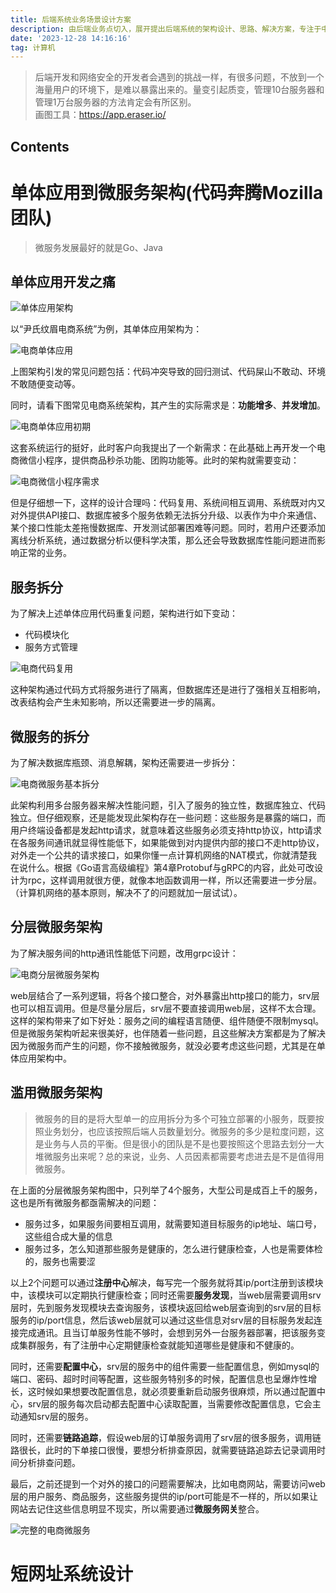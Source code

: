 ```yaml
---
title: 后端系统业务场景设计方案
description: 由后端业务点切入，展开提出后端系统的架构设计、思路、解决方案，专注于中大型网站架构
date: '2023-12-28 14:16:16'
tag: 计算机
---
```


> 后端开发和网络安全的开发者会遇到的挑战一样，有很多问题，不放到一个海量用户的环境下，是难以暴露出来的。量变引起质变，管理10台服务器和管理1万台服务器的方法肯定会有所区别。  
> 画图工具：https://app.eraser.io/

## Contents

# 单体应用到微服务架构(代码奔腾Mozilla团队)

> 微服务发展最好的就是Go、Java

## 单体应用开发之痛

![单体应用架构](/images/backendSystem/单体应用.png)

以“尹氏纹眉电商系统”为例，其单体应用架构为：

![电商单体应用](/images/backendSystem/电商单体应用.png)

上图架构引发的常见问题包括：代码冲突导致的回归测试、代码屎山不敢动、环境不敢随便变动等。

同时，请看下图常见电商系统架构，其产生的实际需求是：**功能增多**、**并发增加**。

![电商单体应用初期](/images/backendSystem/电商单体应用初期.png)

这套系统运行的挺好，此时客户向我提出了一个新需求：在此基础上再开发一个电商微信小程序，提供商品秒杀功能、团购功能等。此时的架构就需要变动：

![电商微信小程序需求](/images/backendSystem/电商微信小程序需求.png)

但是仔细想一下，这样的设计合理吗：代码复用、系统间相互调用、系统既对内又对外提供API接口、数据库被多个服务依赖无法拆分升级、以表作为中介来通信、某个接口性能太差拖慢数据库、开发测试部署困难等问题。同时，若用户还要添加离线分析系统，通过数据分析以便科学决策，那么还会导致数据库性能问题进而影响正常的业务。

## 服务拆分

为了解决上述单体应用代码重复问题，架构进行如下变动：

- 代码模块化
- 服务方式管理

![电商代码复用](/images/backendSystem/电商代码复用.png)

这种架构通过代码方式将服务进行了隔离，但数据库还是进行了强相关互相影响，改表结构会产生未知影响，所以还需要进一步的隔离。

## 微服务的拆分

为了解决数据库瓶颈、消息解耦，架构还需要进一步拆分：

![电商微服务基本拆分](/images/backendSystem/电商微服务基本拆分.png)

此架构利用多台服务器来解决性能问题，引入了服务的独立性，数据库独立、代码独立。但仔细观察，还是能发现此架构存在一些问题：这些服务是暴露的端口，而用户终端设备都是发起http请求，就意味着这些服务必须支持http协议，http请求在各服务间通讯就显得性能低下，如果能做到对内提供内部的接口不走http协议，对外走一个公共的请求接口，如果你懂一点计算机网络的NAT模式，你就清楚我在说什么。根据《Go语言高级编程》第4章Protobuf与gRPC的内容，此处可改设计为rpc，这样调用就很方便，就像本地函数调用一样，所以还需要进一步分层。（计算机网络的基本原则，解决不了的问题就加一层试试）。

## 分层微服务架构

为了解决服务间的http通讯性能低下问题，改用grpc设计：

![电商分层微服务架构](/images/backendSystem/电商分层微服务架构.png)

web层结合了一系列逻辑，将各个接口整合，对外暴露出http接口的能力，srv层也可以相互调用。但是尽量分层后，srv层不要直接调用web层，这样不太合理。这样的架构带来了如下好处：服务之间的编程语言随便、组件随便不限制mysql。但是微服务架构听起来很美好，也伴随着一些问题，且这些解决方案都是为了解决因为微服务而产生的问题，你不接触微服务，就没必要考虑这些问题，尤其是在单体应用架构中。

## 滥用微服务架构

> 微服务的目的是将大型单一的应用拆分为多个可独立部署的小服务，既要按照业务划分，也应该按照后端人员数量划分。微服务的多少是粒度问题，这是业务与人员的平衡。但是很小的团队是不是也要按照这个思路去划分一大堆微服务出来呢？总的来说，业务、人员因素都需要考虑进去是不是值得用微服务。

在上面的分层微服务架构图中，只列举了4个服务，大型公司是成百上千的服务，这也是所有微服务都亟需解决的问题：

- 服务过多，如果服务间要相互调用，就需要知道目标服务的ip地址、端口号，这些组合成大量的信息
- 服务过多，怎么知道那些服务是健康的，怎么进行健康检查，人也是需要体检的，服务也需要涩

以上2个问题可以通过**注册中心**解决，每写完一个服务就将其ip/port注册到该模块中，该模块可以定期执行健康检查；同时还需要**服务发现**，当web层需要调用srv层时，先到服务发现模块去查询服务，该模块返回给web层查询到的srv层的目标服务的ip/port信息，然后该web层就可以通过这些信息对srv层的目标服务发起连接完成通讯。且当订单服务性能不够时，会想到另外一台服务器部署，把该服务变成集群服务，有了注册中心定期健康检查就能知道哪些是健康和不健康的。

同时，还需要**配置中心**，srv层的服务中的组件需要一些配置信息，例如mysql的端口、密码、超时时间等配置，这些服务特别多的时候，配置信息也呈爆炸性增长，这时候如果想要改配置信息，就必须要重新启动服务很麻烦，所以通过配置中心，srv层的服务每次启动都去配置中心读取配置，当需要修改配置信息，它会主动通知srv层的服务。

同时，还需要**链路追踪**，假设web层的订单服务调用了srv层的很多服务，调用链路很长，此时的下单接口很慢，要想分析排查原因，就需要链路追踪去记录调用时间分析排查问题。

最后，之前还提到一个对外的接口的问题需要解决，比如电商网站，需要访问web层的用户服务、商品服务，这些服务提供的ip/port可能是不一样的，所以如果让网站去记住这些信息明显不现实，所以需要通过**微服务网关**整合。

![完整的电商微服务](/images/backendSystem/完整的电商微服务.png)

# 短网址系统设计

